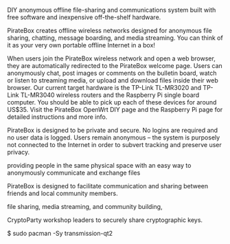 DIY anonymous offline file-sharing and communications system built with free software and inexpensive off-the-shelf hardware.

PirateBox creates offline wireless networks designed for anonymous file sharing, chatting, message boarding, and media streaming. You can think of it as your very own portable offline Internet in a box! 

When users join the PirateBox wireless network and open a web browser, they are automatically redirected to the PirateBox welcome page. Users can anonymously chat, post images or comments on the bulletin board, watch or listen to streaming media, or upload and download files inside their web browser. 
Our current target hardware is the TP-Link TL-MR3020 and TP-Link TL-MR3040 wireless routers and the Raspberry Pi single board computer. You should be able to pick up each of these devices for around US$35. Visit the PirateBox OpenWrt DIY page and the Raspberry Pi page for detailed instructions and more info.

PirateBox is designed to be private and secure. No logins are required and no user data is logged. Users remain anonymous – the system is purposely not connected to the Internet in order to subvert tracking and preserve user privacy. 

providing people in the same physical space with an easy way to anonymously communicate and exchange files

PirateBox is designed to facilitate communication and sharing between friends and local community members. 

file sharing, media streaming, and community building,

CryptoParty workshop leaders to securely share cryptographic keys. 

$ sudo pacman -Sy transmission-qt2